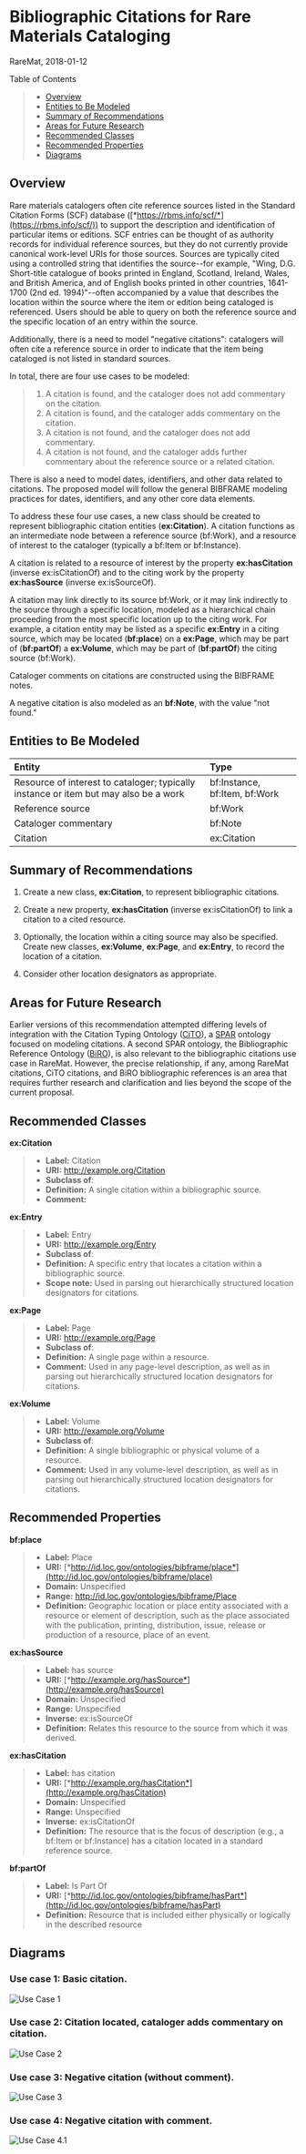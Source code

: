 Bibliographic Citations for Rare Materials Cataloging
=====================================================
RareMat, 2018-01-12

Table of Contents
> - [Overview](#overview)
> - [Entities to Be Modeled](#entities)
> - [Summary of Recommendations](#recommendations)
> - [Areas for Future Research](#future)
> - [Recommended Classes](#classes)
> - [Recommended Properties](#properties)
> - [Diagrams](#diagrams)


<a name="overview">Overview</a>
--------
Rare materials catalogers often cite reference sources listed in the Standard Citation Forms (SCF) database ([*https://rbms.info/scf/*](https://rbms.info/scf/)) to support the description and identification of particular items or editions. SCF entries can be thought of as authority records for individual reference sources, but they do not currently provide canonical work-level URIs for those sources. Sources are typically cited using a controlled string that identifies the source--for example, "Wing, D.G. Short-title catalogue of books printed in England, Scotland, Ireland, Wales, and British America, and of English books printed in other countries, 1641-1700 (2nd ed. 1994)"--often accompanied by a value that describes the location within the source where the item or edition being cataloged is referenced. Users should be able to query on both the reference source and the specific location of an entry within the source.

Additionally, there is a need to model "negative citations": catalogers will often cite a reference source in order to indicate that the item being cataloged is not listed in standard sources.

In total, there are four use cases to be modeled:
>1.  A citation is found, and the cataloger does not add commentary on the citation.
>2.  A citation is found, and the cataloger adds commentary on the citation.
>3.  A citation is not found, and the cataloger does not add commentary.
>4.  A citation is not found, and the cataloger adds further commentary about the reference source or a related citation.

There is also a need to model dates, identifiers, and other data related to citations. The proposed model will follow the general BIBFRAME modeling practices for dates, identifiers, and any other core data elements.

To address these four use cases, a new class should be created to represent bibliographic citation entities (**ex:Citation**). A citation functions as an intermediate node between a reference source (bf:Work), and a resource of interest to the cataloger (typically a bf:Item or bf:Instance).

A citation is related to a resource of interest by the property **ex:hasCitation** (inverse ex:isCitationOf) and to the citing work by the property **ex:hasSource** (inverse ex:isSourceOf).

A citation may link directly to its source bf:Work, or it may link indirectly to the source through a specific location, modeled as a hierarchical chain proceeding from the most specific location up to the citing work. For example, a citation entity may be listed as a specific **ex:Entry** in a citing source, which may be located (**bf:place**) on a **ex:Page**, which may be part of (**bf:partOf**) a **ex:Volume**, which may be part of (**bf:partOf**) the citing source (bf:Work).

Cataloger comments on citations are constructed using the BIBFRAME notes.

A negative citation is also modeled as an **bf:Note**, with the value "not found."

<a name="entities">Entities to Be Modeled</a>
----------------------
| Entity       | Type         | 
|:-------------|:-------------|
| Resource of interest to cataloger; typically instance or item but may also be a work | bf:Instance, bf:Item, bf:Work |
| Reference source    | bf:Work      |
| Cataloger commentary | bf:Note      |
| Citation | ex:Citation     |

<a name="recommendations">Summary of Recommendations</a>
--------------------------

1.  Create a new class, **ex:Citation**, to represent bibliographic citations.

2.  Create a new property, **ex:hasCitation** (inverse ex:isCitationOf) to link a citation to a cited resource. 

2.  Optionally, the location within a citing source may also be specified. Create new classes, **ex:Volume**, **ex:Page**, and **ex:Entry**, to record the location of a citation.

3.  Consider other location designators as appropriate.

<a name="future">Areas for Future Research</a>
--------------------------
Earlier versions of this recommendation attempted differing levels of integration with the Citation Typing Ontology ([CiTO](http://www.sparontologies.net/ontologies/cito)), a [SPAR](http://www.sparontologies.net/) ontology focused on modeling citations. A second SPAR ontology, the Bibliographic Reference Ontology ([BiRO](http://www.sparontologies.net/ontologies/biro)), is also relevant to the bibliographic citations use case in RareMat. However, the precise relationship, if any, among RareMat citations, CiTO citations, and BiRO bibliographic references is an area that requires further research and clarification and lies beyond the scope of the current proposal.

<a name="classes">Recommended Classes</a>
-------------------

**ex:Citation**
> - **Label:** Citation
> - **URI:** http://example.org/Citation
> - **Subclass of**:
> - **Definition:** A single citation within a bibliographic source.
> - **Comment:**

**ex:Entry**
> - **Label:** Entry
> - **URI:** http://example.org/Entry
> - **Subclass of**:
> - **Definition:** A specific entry that locates a citation within a bibliographic source.
> - **Scope note:** Used in parsing out hierarchically structured location designators for citations.

**ex:Page**
> - **Label:** Page
> - **URI:** http://example.org/Page
> - **Subclass of**:
> - **Definition:** A single page within a resource.
> - **Comment:** Used in any page-level description, as well as in parsing out hierarchically structured location designators for citations.

**ex:Volume**
> - **Label:** Volume
> - **URI:** http://example.org/Volume
> - **Subclass of**:
> - **Definition:** A single bibliographic or physical volume of a resource.
> - **Comment:** Used in any volume-level description, as well as in parsing out hierarchically structured location designators for citations.


<a name="properties">Recommended Properties</a>
----------------------

**bf:place**
> - **Label:** Place
> - **URI:** [*http://id.loc.gov/ontologies/bibframe/place*](http://id.loc.gov/ontologies/bibframe/place)
> - **Domain:** Unspecified
> - **Range:** http://id.loc.gov/ontologies/bibframe/Place
> - **Definition:** Geographic location or place entity associated with a resource or element of description, such as the place associated with the publication, printing, distribution, issue, release or production of a resource, place of an event.

**ex:hasSource**
> - **Label:** has source
> - **URI:** [*http://example.org/hasSource*](http://example.org/hasSource)
> - **Domain:** Unspecified
> - **Range:** Unspecified
> - **Inverse:** ex:isSourceOf
> - **Definition:** Relates this resource to the source from which it was derived.

**ex:hasCitation**
> - **Label:** has citation
> - **URI:** [*http://example.org/hasCitation*](http://example.org/hasCitation)
> - **Domain:** Unspecified
> - **Range:** Unspecified
> - **Inverse:** ex:isCitationOf
> - **Definition:** The resource that is the focus of description (e.g., a bf:Item or bf:Instance) has a citation located in a standard reference source.

**bf:partOf**
> - **Label:** Is Part Of
> - **URI:** [*http://id.loc.gov/ontologies/bibframe/hasPart*](http://id.loc.gov/ontologies/bibframe/hasPart)
> - **Definition:** Resource that is included either physically or logically in the described resource


<a name="diagrams">Diagrams</a>
--------

### Use case 1: Basic citation.
![Use Case 1](/modeling_recommendations/modeling_diagrams/citation_use_case_1.png)

### Use case 2: Citation located, cataloger adds commentary on citation.
![Use Case 2](/modeling_recommendations/modeling_diagrams/citation_use_case_2.png)

### Use case 3: Negative citation (without comment).
![Use Case 3](/modeling_recommendations/modeling_diagrams/citation_use_case_3.png)

### Use case 4: Negative citation with comment.
![Use Case 4.1](/modeling_recommendations/modeling_diagrams/citation_use_case_4.png)
